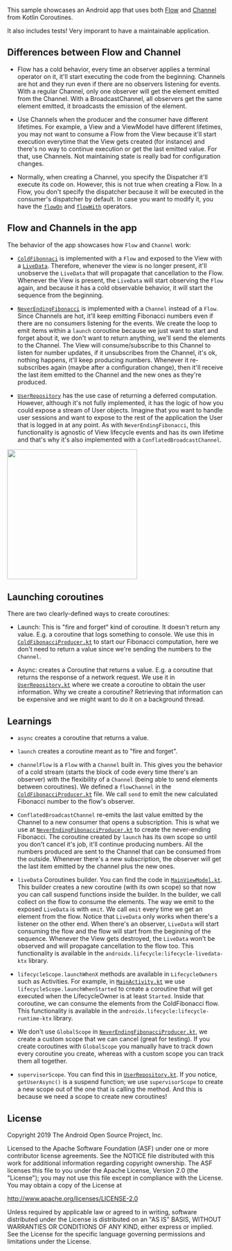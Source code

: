 This sample showcases an Android app that uses both [Flow](https://kotlin.github.io/kotlinx.coroutines/kotlinx-coroutines-core/kotlinx.coroutines.flow/-flow/) and [Channel](https://kotlinlang.org/docs/reference/coroutines/channels.html) from Kotlin Coroutines. 

It also includes tests! Very imporant to have a maintainable application.

## Differences between Flow and Channel

- Flow has a cold behavior, every time an observer applies a terminal operator on it, it'll start
executing the code from the beginning. Channels are hot and they run even if there are no observers
listening for events. With a regular Channel, only one observer will get the element emitted from the Channel. 
With a BroadcastChannel, all observers get the same element emitted, it broadcasts the emission of the element.

- Use Channels when the producer and the consumer have different lifetimes. For example, a View and a 
ViewModel have different lifetimes, you may not want to consume a Flow from the View because it'll start 
execution everytime that the View gets created (for instance) and there's no way to continue execution or get 
the last emitted value. For that, use Channels. Not maintaining state is really bad for configuration changes.

- Normally, when creating a Channel, you specify the Dispatcher it'll execute its code on. However, this is not
true when creating a Flow. In a Flow, you don't specify the dispatcher because it will be executed in the 
consumer's dispatcher by default. In case you want to modify it, you have the [`flowOn`](https://kotlin.github.io/kotlinx.coroutines/kotlinx-coroutines-core/kotlinx.coroutines.flow/flow-on.html) and [`flowWith`](https://kotlin.github.io/kotlinx.coroutines/kotlinx-coroutines-core/kotlinx.coroutines.flow/flow-with.html) operators.

## Flow and Channels in the app

The behavior of the app showcases how `Flow` and `Channel` work: 

- [`ColdFibonnaci`](https://github.com/manuelvicnt/MathCoroutinesFlow/blob/master/app/src/main/java/com/manuelvicnt/coroutinesflow/fibonacci/impl/ColdFibonacciProducer.kt) is implemented with a `Flow` and exposed to the View with a [`LiveData`](https://developer.android.com/topic/libraries/architecture/livedata). 
Therefore, whenever the  view is no longer present, it'll unobserve the `LiveData` that will propagate that cancellation 
to the Flow. Whenever the View is present, the `LiveData` will start observing the `Flow` again, and because it has a 
cold observable behavior, it will start the sequence from the beginning.

- [`NeverEndingFibonacci`](https://github.com/manuelvicnt/MathCoroutinesFlow/blob/master/app/src/main/java/com/manuelvicnt/coroutinesflow/fibonacci/impl/NeverEndingFibonacciProducer.kt) is implemented with a `Channel` instead of a `Flow`. Since Channels are hot,
it'll keep emitting Fibonacci numbers even if there are no consumers listening for the events. We create the loop
to emit items within a `launch` coroutine because we just want to start and forget about it, we don't want to 
return anything, we'll send the elements to the Channel. The View will consume/subscribe to this Channel to listen for
number updates, if it unsubscribes from the Channel, it's ok, nothing happens, it'll keep producing numbers. 
Whenever it re-subscribes again (maybe after a configuration change), then it'll receive the last item emitted 
to the Channel and the new ones as they're produced.

- [`UserRepository`](https://github.com/manuelvicnt/MathCoroutinesFlow/blob/master/app/src/main/java/com/manuelvicnt/coroutinesflow/user/impl/UserRepository.kt)
has the use case of returning a deferred computation. However, although it's not fully implemented, it has the logic
of how you could expose a stream of User objects. Imagine that you want to handle user sessions and want to expose
to the rest of the application the User that is logged in at any point. As with `NeverEndingFibonacci`, this functionality
is agnostic of View lifecycle events and has its own lifetime and that's why it's also implemented with a 
`ConflatedBroadcastChannel`. 

<img src="https://github.com/manuelvicnt/MathCoroutinesFlow/blob/master/app_running.gif" width="300">

## Launching coroutines

There are two clearly-defined ways to create coroutines:

- Launch: This is "fire and forget" kind of coroutine. It doesn't return any value. E.g. a coroutine
that logs something to console. We use this in [`ColdFibonacciProducer.kt`](https://github.com/manuelvicnt/MathCoroutinesFlow/blob/master/app/src/main/java/com/manuelvicnt/coroutinesflow/fibonacci/impl/ColdFibonacciProducer.kt)
to start our Fibonacci computation, here we don't need to return a value since we're sending the numbers to the `Channel`.

- Async: creates a Coroutine that returns a value. E.g. a coroutine that returns the response
of a network request. We use it in [`UserRepository.kt`](https://github.com/manuelvicnt/MathCoroutinesFlow/blob/master/app/src/main/java/com/manuelvicnt/coroutinesflow/user/impl/UserRepository.kt)
where we create a coroutine to obtain the user information. Why we create a coroutine? Retrieving that information can be expensive and we might want to do it on a background thread.

## Learnings

- `async` creates a coroutine that returns a value.

- `launch` creates a coroutine meant as to "fire and forget".

- `channelFlow` is a `Flow` with a `Channel` built in. This gives you the behavior of a cold
stream (starts the block of code every time there's an observer) with the flexibility of a `Channel`
(being able to send elements between coroutines). We defined a `flowChannel` in the
[`ColdFibonacciProducer.kt`](https://github.com/manuelvicnt/MathCoroutinesFlow/blob/master/app/src/main/java/com/manuelvicnt/coroutinesflow/fibonacci/impl/ColdFibonacciProducer.kt) file. We call `send` to emit the new calculated Fibonacci number to
the flow's observer.

- `ConflatedBroadcastChannel` re-emits the last value emitted by the Channel to a new consumer
that opens a subscription. This is what we use at [`NeverEndingFibonacciProducer.kt`](https://github.com/manuelvicnt/MathCoroutinesFlow/blob/master/app/src/main/java/com/manuelvicnt/coroutinesflow/fibonacci/impl/NeverEndingFibonacciProducer.kt) to create the
never-ending Fibonacci. The coroutine created by `launch` has its own scope so until you don't cancel
it's job, it'll continue producing numbers. All the numbers produced are sent to the Channel that
can be consumed from the outside. Whenever there's a new subscription, the observer will get the last
item emitted by the channel plus the new ones.

- `liveData` Coroutines builder. You can find the code in [`MainViewModel.kt`](https://github.com/manuelvicnt/MathCoroutinesFlow/blob/master/app/src/main/java/com/manuelvicnt/coroutinesflow/main/MainViewModel.kt). This builder creates
a new coroutine (with its own scope) so that now you can call suspend functions inside the builder.
In the builder, we call collect on the flow to consume the elements. The way we emit to the exposed
`LiveData` is with `emit`. We call `emit` every time we get an element from the flow. Notice that
`LiveData` only works when there's a listener on the other end. When there's an observer, `LiveData` will
start consuming the flow and the flow will start from the beginning of the sequence. Whenever the
View gets destroyed, the `LiveData` won't be observed and will propagate cancellation to the flow too.
This functionality is available in the `androidx.lifecycle:lifecycle-livedata-ktx` library.

- `lifecycleScope.launchWhenX` methods are available in `LifecycleOwners` such as Activities. For
example, in [`MainActivity.kt`](https://github.com/manuelvicnt/MathCoroutinesFlow/blob/master/app/src/main/java/com/manuelvicnt/coroutinesflow/main/MainActivity.kt) we use `lifecycleScope.launchWhenStarted` to create a coroutine that
will get executed when the LifecycleOwner is at least `Started`. Inside that coroutine, we can
consume the elements from the ColdFibonacci flow.
This functionality is available in the `androidx.lifecycle:lifecycle-runtime-ktx` library.

- We don't use `GlobalScope` in [`NeverEndingFibonacciProducer.kt`](https://github.com/manuelvicnt/MathCoroutinesFlow/blob/master/app/src/main/java/com/manuelvicnt/coroutinesflow/fibonacci/impl/NeverEndingFibonacciProducer.kt), we create a custom scope that
we can cancel (great for testing). If you create coroutines with `GlobalScope` you manually have to track down
every coroutine you create, whereas with a custom scope you can track them all together.

- `supervisorScope`. You can find this in [`UserRepository.kt`](https://github.com/manuelvicnt/MathCoroutinesFlow/blob/master/app/src/main/java/com/manuelvicnt/coroutinesflow/user/impl/UserRepository.kt). If you notice, `getUserAsync()`
is a suspend function; we use `supervisorScope` to create a new scope out of the one that is calling
the method. And this is because we need a scope to create new coroutines!

## License

Copyright 2019 The Android Open Source Project, Inc.

Licensed to the Apache Software Foundation (ASF) under one or more contributor
license agreements.  See the NOTICE file distributed with this work for
additional information regarding copyright ownership.  The ASF licenses this
file to you under the Apache License, Version 2.0 (the "License"); you may not
use this file except in compliance with the License.  You may obtain a copy of
the License at

http://www.apache.org/licenses/LICENSE-2.0

Unless required by applicable law or agreed to in writing, software
distributed under the License is distributed on an "AS IS" BASIS, WITHOUT
WARRANTIES OR CONDITIONS OF ANY KIND, either express or implied.  See the
License for the specific language governing permissions and limitations under
the License.
